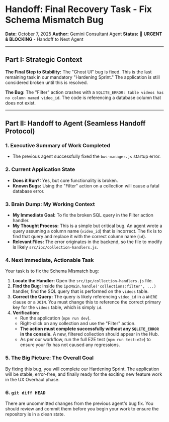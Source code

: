 # Handoff: Final Recovery Task - Fix Schema Mismatch Bug

**Date:** October 7, 2025
**Author:** Gemini Consultant Agent
**Status:** 🔴 **URGENT & BLOCKING** - Handoff to Next Agent

---

## Part I: Strategic Context

**The Final Step to Stability:** The "Ghost UI" bug is fixed. This is the last remaining task in our mandatory "Hardening Sprint." The application is still considered broken until this is resolved.

**The Bug:** The "Filter" action crashes with a `SQLITE_ERROR: table videos has no column named video_id`. The code is referencing a database column that does not exist.

---

## Part II: Handoff to Agent (Seamless Handoff Protocol)

### 1. Executive Summary of Work Completed

-   The previous agent successfully fixed the `bws-manager.js` startup error.

### 2. Current Application State

-   **Does it Run?:** Yes, but core functionality is broken.
-   **Known Bugs:** Using the "Filter" action on a collection will cause a fatal database error.

### 3. Brain Dump: My Working Context

-   **My Immediate Goal:** To fix the broken SQL query in the Filter action handler.
-   **My Thought Process:** This is a simple but critical bug. An agent wrote a query assuming a column name (`video_id`) that is incorrect. The fix is to find that query and replace it with the correct column name (`id`).
-   **Relevant Files:** The error originates in the backend, so the file to modify is likely `src/ipc/collection-handlers.js`.

### 4. Next Immediate, Actionable Task

Your task is to fix the Schema Mismatch bug:

1.  **Locate the Handler:** Open the `src/ipc/collection-handlers.js` file.
2.  **Find the Bug:** Inside the `ipcMain.handle('collections:filter', ...)` handler, find the SQL query that is performed on the `videos` table.
3.  **Correct the Query:** The query is likely referencing `video_id` in a `WHERE` clause or a `JOIN`. You must change this to reference the correct primary key for the `videos` table, which is simply `id`.
4.  **Verification:**
    -   Run the application (`npm run dev`).
    -   Right-click on any collection and use the "Filter" action.
    -   **The action must complete successfully without any `SQLITE_ERROR` in the console.** A new, filtered collection should appear in the Hub.
    -   As per our workflow, run the full E2E test (`npm run test:e2e`) to ensure your fix has not caused any regressions.

### 5. The Big Picture: The Overall Goal

By fixing this bug, you will complete our Hardening Sprint. The application will be stable, error-free, and finally ready for the exciting new feature work in the UX Overhaul phase.

### 6. `git diff HEAD`

There are uncommitted changes from the previous agent's bug fix. You should review and commit them before you begin your work to ensure the repository is in a clean state.
